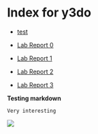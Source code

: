 # Index for y3do

- [test](other/test.md)

- [Lab Report 0](labreport0/labreport0.md)
- [Lab Report 1](labreport1/labreport1.md)
- [Lab Report 2](labreport2/labreport2.md)
- [Lab Report 3](labreport3/labreport3.md)

**Testing markdown**

```Very interesting```


![](other/Pasted%20image%2020221012142350.png)

